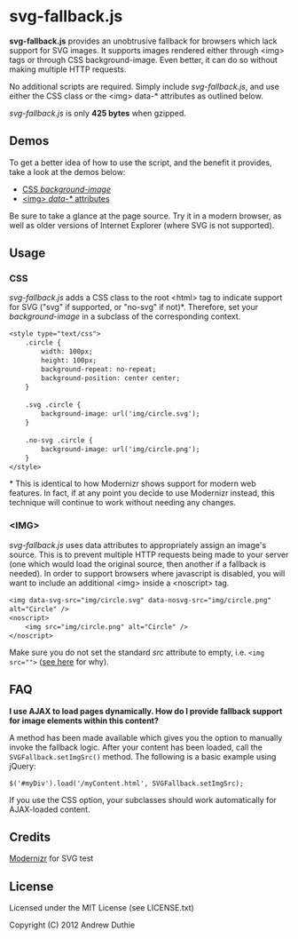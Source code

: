 # svg-fallback.js

__svg-fallback.js__ provides an unobtrusive fallback for browsers which lack support for SVG images. It supports images rendered either through &lt;img&gt; tags or through CSS background-image. Even better, it can do so without making multiple HTTP requests.

No additional scripts are required. Simply include _svg-fallback.js_, and use either the CSS class or the &lt;img&gt; data-* attributes as outlined below.

_svg-fallback.js_ is only __425 bytes__ when gzipped.

## Demos

To get a better idea of how to use the script, and the benefit it provides, take a look at the demos below:

* [CSS _background-image_](http://htmlpreview.github.com/?https://github.com/aduth/svg-fallback.js/blob/master/demos/css.html)
* [&lt;img&gt; _data-*_ attributes](http://htmlpreview.github.com/?https://github.com/aduth/svg-fallback.js/blob/master/demos/img.html)

Be sure to take a glance at the page source. Try it in a modern browser, as well as older versions of Internet Explorer (where SVG is not supported).

## Usage

### CSS

_svg-fallback.js_ adds a CSS class to the root &lt;html&gt; tag to indicate support for SVG ("svg" if supported, or "no-svg" if not)*. Therefore, set your _background-image_ in a subclass of the corresponding context.

	<style type="text/css">
		.circle {
			width: 100px;
			height: 100px;
			background-repeat: no-repeat;
			background-position: center center;
		}

		.svg .circle {
			background-image: url('img/circle.svg');
		}

		.no-svg .circle {
			background-image: url('img/circle.png');
		}
	</style>

\*  This is identical to how Modernizr shows support for modern web features. In fact, if at any point you decide to use Modernizr instead, this technique will continue to work without needing any changes.

### &lt;IMG&gt;

_svg-fallback.js_ uses data attributes to appropriately assign an image's source. This is to prevent multiple HTTP requests being made to your server (one which would load the original source, then another if a fallback is needed). In order to support browsers where javascript is disabled, you will want to include an additional &lt;img&gt; inside a &lt;noscript&gt; tag.

	<img data-svg-src="img/circle.svg" data-nosvg-src="img/circle.png" alt="Circle" />
	<noscript>
		<img src="img/circle.png" alt="Circle" />
	</noscript>

Make sure you do not set the standard _src_ attribute to empty, i.e. ```<img src="">``` ([see here](http://www.nczonline.net/blog/2009/11/30/empty-image-src-can-destroy-your-site/) for why).

## FAQ

__I use AJAX to load pages dynamically. How do I provide fallback support for image elements within this content?__

A method has been made available which gives you the option to manually invoke the fallback logic. After your content has been loaded, call the ```SVGFallback.setImgSrc()``` method. The following is a basic example using jQuery:

```
$('#myDiv').load('/myContent.html', SVGFallback.setImgSrc);
```

If you use the CSS option, your subclasses should work automatically for AJAX-loaded content.

## Credits

[Modernizr](http://modernizr.com/) for SVG test

## License

Licensed under the MIT License (see LICENSE.txt)

Copyright (C) 2012 Andrew Duthie